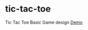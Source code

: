 # tic-tac-toe
Tic Tac Toe Basic Game design 
<a href="https://jsfiddle.net/vijay005676/0vjk4pqm/1/embedded">Demo</a>
